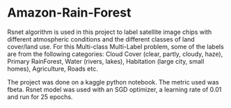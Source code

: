 # Amazon-Rain-Forest


Rsnet algorithm is used in this project to label satellite image chips with different atmospheric conditions and the different classes of land cover/land use. For this Multi-class Multi-Label problem, some of the labels are from the following categories: Cloud Cover (clear, partly, cloudy, haze), Primary RainForest, Water (rivers, lakes), Habitation (large city, small homes), Agriculture, Roads etc.

The project was done on a kaggle python notebook. The metric used was fbeta. Rsnet model was used with an SGD optimizer, a learning rate of 0.01 and run for 25 epochs. 
